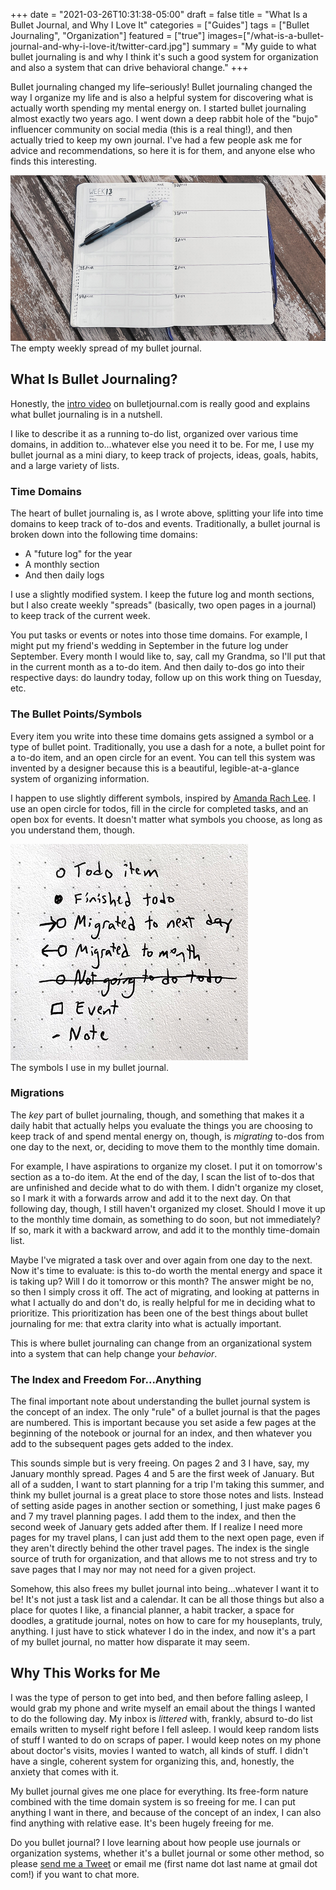+++
date = "2021-03-26T10:31:38-05:00"
draft = false
title = "What Is a Bullet Journal, and Why I Love It"
categories = ["Guides"]
tags = ["Bullet Journaling", "Organization"]
featured = ["true"]
images=["/what-is-a-bullet-journal-and-why-i-love-it/twitter-card.jpg"]
summary = "My guide to what bullet journaling is and why I think it's such a good system for organization and also a system that can drive behavioral change."
+++

Bullet journaling changed my life–seriously! Bullet journaling changed the way I organize my life and is also a helpful system for discovering what is actually worth spending my mental energy on. I started bullet journaling almost exactly two years ago. I went down a deep rabbit hole of the "bujo" influencer community on social media (this is a real thing!), and then actually tried to keep my own journal. I've had a few people ask me for advice and recommendations, so here it is for them, and anyone else who finds this interesting.

<div class="text-center inline-image-container content-container-expanded">
  <img src="./weekly-spread.jpg" alt="The empty weekly spread of my bullet journal." class="img-responsive img-center"></img>
  <div class="caption-container">
    <div class="inline-image-caption">The empty weekly spread of my bullet journal.</div>
  </div>
</div>

## What Is Bullet Journaling?

Honestly, the [intro video](https://bulletjournal.com/pages/learn) on bulletjournal.com is really good and explains what bullet journaling is in a nutshell.

I like to describe it as a running to-do list, organized over various time domains, in addition to...whatever else you need it to be. For me, I use my bullet journal as a mini diary, to keep track of projects, ideas, goals, habits, and a large variety of lists.

### Time Domains

The heart of bullet journaling is, as I wrote above, splitting your life into time domains to keep track of to-dos and events. Traditionally, a bullet journal is broken down into the following time domains:

- A "future log" for the year
- A monthly section
- And then daily logs

I use a slightly modified system. I keep the future log and month sections, but I also create weekly "spreads" (basically, two open pages in a journal) to keep track of the current week.

You put tasks or events or notes into those time domains. For example, I might put my friend's wedding in September in the future log under September. Every month I would like to, say, call my Grandma, so I'll put that in the current month as a to-do item. And then daily to-dos go into their respective days: do laundry today, follow up on this work thing on Tuesday, etc.

### The Bullet Points/Symbols

Every item you write into these time domains gets assigned a symbol or a type of bullet point. Traditionally, you use a dash for a note, a bullet point for a to-do item, and an open circle for an event. You can tell this system was invented by a designer because this is a beautiful, legible-at-a-glance system of organizing information.

I happen to use slightly different symbols, inspired by [Amanda Rach Lee](https://www.instagram.com/amandarachlee/). I use an open circle for todos, fill in the circle for completed tasks, and an open box for events. It doesn't matter what symbols you choose, as long as you understand them, though.

<div class="text-center inline-image-container">
  <img src="./my-bullet-journal-key.jpg" alt="The symbols I use in my bullet journal." class="img-responsive img-center"></img>
  <div class="caption-container">
    <div class="inline-image-caption">The symbols I use in my bullet journal.</div>
  </div>
</div>

### Migrations

The _key_ part of bullet journaling, though, and something that makes it a daily habit that actually helps you evaluate the things you are choosing to keep track of and spend mental energy on, though, is _migrating_ to-dos from one day to the next, or, deciding to move them to the monthly time domain.

For example, I have aspirations to organize my closet. I put it on tomorrow's section as a to-do item. At the end of the day, I scan the list of to-dos that are unfinished and decide what to do with them. I didn't organize my closet, so I mark it with a forwards arrow and add it to the next day. On that following day, though, I still haven't organized my closet. Should I move it up to the monthly time domain, as something to do soon, but not immediately? If so, mark it with a backward arrow, and add it to the monthly time-domain list.

Maybe I've migrated a task over and over again from one day to the next. Now it's time to evaluate: is this to-do worth the mental energy and space it is taking up? Will I do it tomorrow or this month? The answer might be no, so then I simply cross it off. The act of migrating, and looking at patterns in what I actually do and don't do, is really helpful for me in deciding what to prioritize. This prioritization has been one of the best things about bullet journaling for me: that extra clarity into what is actually important.

This is where bullet journaling can change from an organizational system into a system that can help change your _behavior_.

### The Index and Freedom For...Anything

The final important note about understanding the bullet journal system is the concept of an index. The only "rule" of a bullet journal is that the pages are numbered. This is important because you set aside a few pages at the beginning of the notebook or journal for an index, and then whatever you add to the subsequent pages gets added to the index.

This sounds simple but is very freeing. On pages 2 and 3 I have, say, my January monthly spread. Pages 4 and 5 are the first week of January. But all of a sudden, I want to start planning for a trip I'm taking this summer, and think my bullet journal is a great place to store those notes and lists. Instead of setting aside pages in another section or something, I just make pages 6 and 7 my travel planning pages. I add them to the index, and then the second week of January gets added after them. If I realize I need more pages for my travel plans, I can just add them to the next open page, even if they aren't directly behind the other travel pages. The index is the single source of truth for organization, and that allows me to not stress and try to save pages that I may nor may not need for a given project.

Somehow, this also frees my bullet journal into being...whatever I want it to be! It's not just a task list and a calendar. It can be all those things but also a place for quotes I like, a financial planner, a habit tracker, a space for doodles, a gratitude journal, notes on how to care for my houseplants, truly, anything. I just have to stick whatever I do in the index, and now it's a part of my bullet journal, no matter how disparate it may seem.

## Why This Works for Me

I was the type of person to get into bed, and then before falling asleep, I would grab my phone and write myself an email about the things I wanted to do the following day. My inbox is _littered_ with, frankly, absurd to-do list emails written to myself right before I fell asleep. I would keep random lists of stuff I wanted to do on scraps of paper. I would keep notes on my phone about doctor's visits, movies I wanted to watch, all kinds of stuff. I didn't have a single, coherent system for organizing this, and, honestly, the anxiety that comes with it.

My bullet journal gives me one place for everything. Its free-form nature combined with the time domain system is so freeing for me. I can put anything I want in there, and because of the concept of an index, I can also find anything with relative ease. It's been hugely freeing for me.

Do you bullet journal? I love learning about how people use journals or organization systems, whether it's a bullet journal or some other method, so please [send me a Tweet](https://twitter.com/lieblhan) or email me (first name dot last name at gmail dot com!) if you want to chat more.

